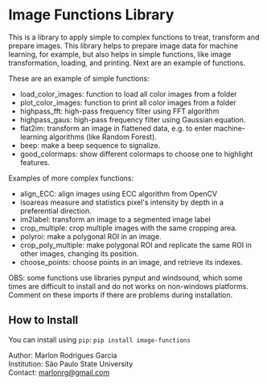 # Image Functions Library

This is a library to apply simple to complex functions to treat, transform and
prepare images. This library helps to prepare image data for machine learning,
for example, but also helps in simple functions, like image transformation,
loading, and printing. Next are an example of functions.


These are an example of simple functions:
- load_color_images: function to load all color images from a folder
- plot_color_images: function to print all color images from a folder
- highpass_fft: high-pass frequency filter using FFT algorithm
- highpass_gaus: high-pass frequency filter using Gaussian equation.
- flat2im: transform an image in flattened data, e.g. to enter machine-learning
algorithms (like Random Forest).
- beep: make a beep sequence to signalize.
- good_colormaps: show different colormaps to choose one to highlight features.


Examples of more complex functions:
- align_ECC: align images using ECC algorithm from OpenCV
- isoareas measure and statistics pixel's intensity by depth in a preferential
direction.
- im2label: transform an image to a segmented image label
- crop_multiple: crop multiple images with the same cropping area.
- polyroi: make a polygonal ROI in an image.
- crop_poly_multiple: make polygonal ROI and replicate the same ROI in other
images, changing its position.
- choose_points: choose points in an image, and retrieve its indexes.

OBS: some functions use libraries pynput and windsound, which some times are
difficult to install and do not works on non-windows platforms. Comment on
these imports if there are problems during installation.

## How to Install

You can install using `pip`:
```pip install image-functions```

Author: Marlon Rodrigues Garcia  
Institution:  São Paulo State University  
Contact: marlonrg@gmail.com
